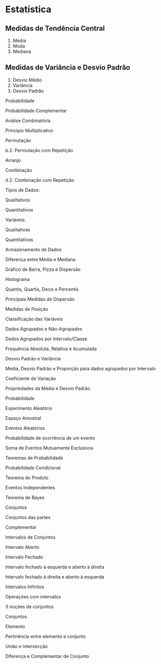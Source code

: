 # Estatística

## Medidas de Tendência Central 

1. Média 
2. Moda 
3. Mediana 

## Medidas de Variância e Desvio Padrão 

1. Desvio Médio
2. Variância 
3. Desvio Padrão 

Probabilidade 

Probabilidade Complementar 


Análise Combinatória 

Princípio Multiplicativo 


Permutação 

b.2. Permutação com Repetição 


Arranjo 

 
Combinação 


d.2. Combinação com Repetição 

 
Tipos de Dados: 

Qualitativos 

Quantitativos 

 
Variáveis: 

Qualitativas 



Quantitativas 


Armazenamento de Dados 

 

Diferença entre Média e Mediana 

 

Gráfico de Barra, Pizza e Dispersão 

 

Histograma 

 

Quantis, Quartis, Decis e Percentis 

 
Principais Medidas de Dispersão 

 
Medidas de Posição 


Classificação das Variáveis 


Dados Agrupados e Não-Agrupados 

Dados Agrupados por Intervalo/Classe 

 


Frequência Absoluta, Relativa e Acumulada 

 

Desvio Padrão e Variância 



Média, Desvio Padrão e Proporção para dados agrupados por Intervalo 



Coeficiente de Variação 

 

Propriedades da Média e Desvio Padrão 


Probabilidade 

Experimento Aleatório 



Espaço Amostral 

 


Eventos Aleatórios 


Probabilidade de ocorrência de um evento 


Soma de Eventos Mutuamente Exclusivos 


Teoremas de Probabilidade 

Probabilidade Condicional 

 

Teorema do Produto 


Eventos Independentes 


Teorema de Bayes 

 

Conjuntos 

Conjuntos das partes 


 

Complementar 



Intervalos de Conjuntos 

Intervalo Aberto 

 

Intervalo Fechado 

 
 

Intervalo fechado à esquerda e aberto à direita 

 

 

Intervalo fechado à direita e aberto à esquerda 

 

Intervalos Infinitos 

 


Operações com intervalos 


 

3 noções de conjuntos 

Conjuntos 

 

Elemento 

 

Pertinência entre elemento e conjunto 


União e Intersecção 

  

Diferença e Complementar de Conjunto 

